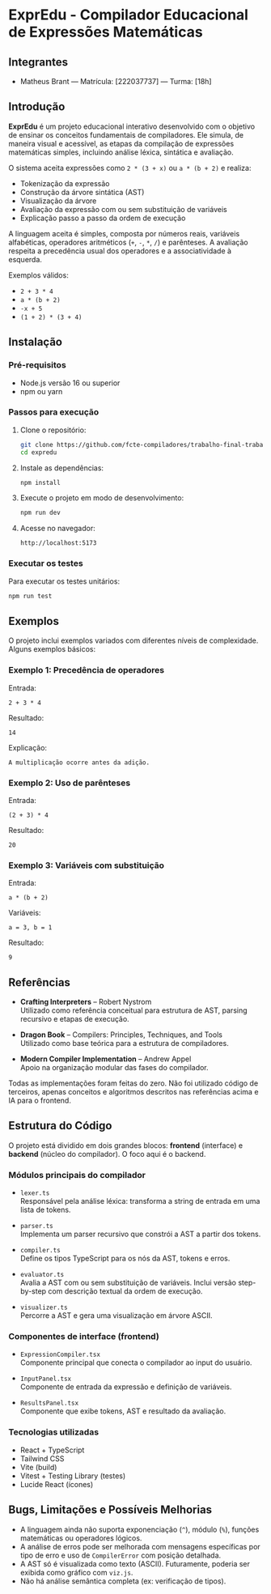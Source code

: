 # ExprEdu - Compilador Educacional de Expressões Matemáticas

## Integrantes

- Matheus Brant — Matrícula: [222037737] — Turma: [18h]

## Introdução

**ExprEdu** é um projeto educacional interativo desenvolvido com o objetivo de ensinar os conceitos fundamentais de compiladores. Ele simula, de maneira visual e acessível, as etapas da compilação de expressões matemáticas simples, incluindo análise léxica, sintática e avaliação.

O sistema aceita expressões como `2 * (3 + x)` ou `a * (b + 2)` e realiza:

- Tokenização da expressão
- Construção da árvore sintática (AST)
- Visualização da árvore
- Avaliação da expressão com ou sem substituição de variáveis
- Explicação passo a passo da ordem de execução

A linguagem aceita é simples, composta por números reais, variáveis alfabéticas, operadores aritméticos (`+`, `-`, `*`, `/`) e parênteses. A avaliação respeita a precedência usual dos operadores e a associatividade à esquerda.

Exemplos válidos:

- `2 + 3 * 4`
- `a * (b + 2)`
- `-x + 5`
- `(1 + 2) * (3 + 4)`

## Instalação

### Pré-requisitos

- Node.js versão 16 ou superior
- npm ou yarn

### Passos para execução

1. Clone o repositório:
   ```bash
   git clone https://github.com/fcte-compiladores/trabalho-final-trabalho_compiladores_final.git
   cd expredu
   ```

2. Instale as dependências:
   ```bash
   npm install
   ```

3. Execute o projeto em modo de desenvolvimento:
   ```bash
   npm run dev
   ```

4. Acesse no navegador:
   ```
   http://localhost:5173
   ```

### Executar os testes

Para executar os testes unitários:
```bash
npm run test
```


## Exemplos

O projeto inclui exemplos variados com diferentes níveis de complexidade. Alguns exemplos básicos:

### Exemplo 1: Precedência de operadores

Entrada:
```
2 + 3 * 4
```
Resultado:
```
14
```
Explicação:
```
A multiplicação ocorre antes da adição.
```

### Exemplo 2: Uso de parênteses

Entrada:
```
(2 + 3) * 4
```
Resultado:
```
20
```

### Exemplo 3: Variáveis com substituição

Entrada:
```
a * (b + 2)
```
Variáveis:
```
a = 3, b = 1
```
Resultado:
```
9
```


## Referências

- **Crafting Interpreters** – Robert Nystrom  
  Utilizado como referência conceitual para estrutura de AST, parsing recursivo e etapas de execução.

- **Dragon Book** – Compilers: Principles, Techniques, and Tools  
  Utilizado como base teórica para a estrutura de compiladores.

- **Modern Compiler Implementation** – Andrew Appel  
  Apoio na organização modular das fases do compilador.

Todas as implementações foram feitas do zero. Não foi utilizado código de terceiros, apenas conceitos e algoritmos descritos nas referências acima e IA para o frontend.

## Estrutura do Código

O projeto está dividido em dois grandes blocos: **frontend** (interface) e **backend** (núcleo do compilador). O foco aqui é o backend.

### Módulos principais do compilador

- `lexer.ts`  
  Responsável pela análise léxica: transforma a string de entrada em uma lista de tokens.

- `parser.ts`  
  Implementa um parser recursivo que constrói a AST a partir dos tokens.

- `compiler.ts`  
  Define os tipos TypeScript para os nós da AST, tokens e erros.

- `evaluator.ts`  
  Avalia a AST com ou sem substituição de variáveis. Inclui versão step-by-step com descrição textual da ordem de execução.

- `visualizer.ts`  
  Percorre a AST e gera uma visualização em árvore ASCII.

### Componentes de interface (frontend)

- `ExpressionCompiler.tsx`  
  Componente principal que conecta o compilador ao input do usuário.

- `InputPanel.tsx`  
  Componente de entrada da expressão e definição de variáveis.

- `ResultsPanel.tsx`  
  Componente que exibe tokens, AST e resultado da avaliação.

### Tecnologias utilizadas

- React + TypeScript  
- Tailwind CSS  
- Vite (build)  
- Vitest + Testing Library (testes)  
- Lucide React (ícones)

## Bugs, Limitações e Possíveis Melhorias

- A linguagem ainda não suporta exponenciação (`^`), módulo (`%`), funções matemáticas ou operadores lógicos.
- A análise de erros pode ser melhorada com mensagens específicas por tipo de erro e uso de `CompilerError` com posição detalhada.
- A AST só é visualizada como texto (ASCII). Futuramente, poderia ser exibida como gráfico com `viz.js`.
- Não há análise semântica completa (ex: verificação de tipos).

